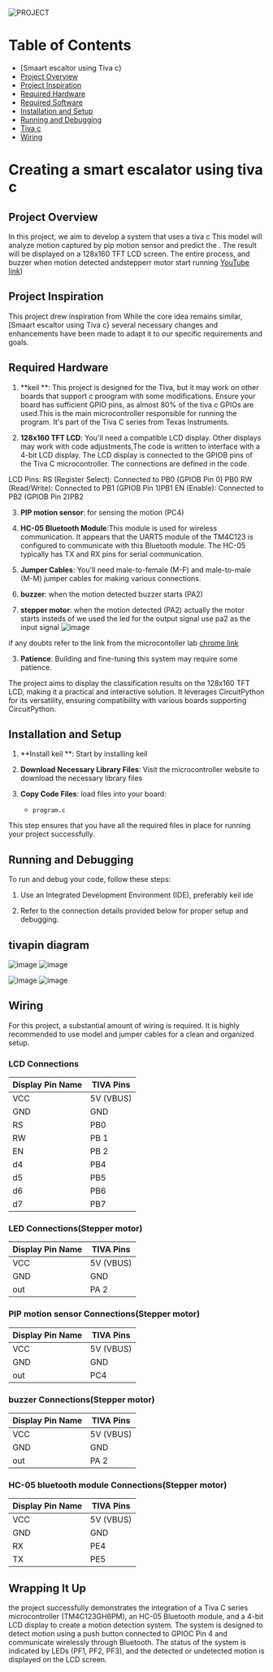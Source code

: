 ![PROJECT](project.jpg)
# Table of Contents

  -   [Smaart escaltor using Tiva c}
  - [Project Overview](#project-overview)
  - [Project Inspiration](#project-inspiration)
  - [Required Hardware](#required-hardware)
  - [Required Software](#required-software)
  - [Installation and Setup](#installation-and-setup)
  - [Running and Debugging](#running-and-debugging)
  - [Tiva c](#Raspberry-Pi-Pico-Pin-Diagram)
  - [Wiring](#wiring)

# Creating a smart escalator using tiva  c

## Project Overview

In this project, we aim to develop a system that uses a tiva c This model will analyze motion captured by pip motion sensor and predict the . The result will be displayed on a 128x160 TFT LCD screen. The entire process, and buzzer when motion detected andstepperr motor start running
[YouTube link](https://youtube.com/shorts/-CA0Vzc14fw?feature=shared))

## Project Inspiration

This project drew inspiration from  While the core idea remains similar,[Smaart escaltor using Tiva c} several necessary changes and enhancements have been made to adapt it to our specific requirements and goals.

## Required Hardware

1. **keil **: This project is designed for the TIva, but it may work on other boards that support c proogram with some modifications. Ensure your board has sufficient GPIO pins, as almost 80% of the tiva c GPIOs are used.This is the main microcontroller responsible for running the program. It's part of the Tiva C series from Texas Instruments.

2. **128x160 TFT LCD**: You'll need a compatible LCD display. Other displays may work with code adjustments,The code is written to interface with a 4-bit LCD display. The LCD display is connected to the GPIOB pins of the Tiva C microcontroller. The connections are defined in the code.

LCD Pins:
RS (Register Select): Connected to PB0 (GPIOB Pin 0) PB0
RW (Read/Write): Connected to PB1 (GPIOB Pin 1)PB1
EN (Enable): Connected to PB2 (GPIOB Pin 2)PB2

3. **PIP motion sensor**: for sensing the motion (PC4)

4. **HC-05 Bluetooth Module**:This module is used for wireless communication. It appears that the UART5 module of the TM4C123 is configured to communicate with this Bluetooth module. The HC-05 typically has TX and RX pins for serial communication.
5. **Jumper Cables**: You'll need male-to-female (M-F) and male-to-male (M-M) jumper cables for making various connections.

6. **buzzer**: when the motion detected buzzer starts  (PA2)
7.  **stepper motor**: when the motion detected   (PA2)
                        actually the motor starts insteds of we used the led for the output signal use pa2 as the input signal
![image](https://github.com/re1th123/smartescalatorr/assets/153987405/bd959793-069a-438e-a9f5-0a0b2a930833)

if any doubts refer to the link from the microcontoller lab  [chrome link](https://microcontrollerslab.com/stepper-motor-interfacing-with-tm4c123-tiva-launchpad-keil/)


3. **Patience**: Building and fine-tuning this system may require some patience.

The project aims to display the classification results on the 128x160 TFT LCD, making it a practical and interactive solution. It leverages CircuitPython for its versatility, ensuring compatibility with various boards supporting CircuitPython.

## Installation and Setup

1. **Install keil **: Start by installing  keil 

2. **Download Necessary Library Files**: Visit the microcontroller website to download the necessary library files
3. **Copy Code Files**: load files into your board:
   - `program.c`
   


This step ensures that you have all the required files in place for running your project successfully.



## Running and Debugging

To run and debug your code, follow these steps:

1. Use an Integrated Development Environment (IDE), preferably keil ide


3. Refer to the connection details provided below for proper setup and debugging.





## tivapin diagram
![image](https://github.com/re1th123/smartescalatorr/assets/153987405/d78bdacf-b141-4d17-abbd-da5d8b01d21e)
![image](https://github.com/re1th123/smartescalatorr/assets/153987405/9351c8a0-cb35-43cf-a5b0-8fe7cb186b9c)

![image](https://github.com/re1th123/smartescalatorr/assets/153987405/9087b586-2241-4a44-883f-a9a918179e17)
![image](https://github.com/re1th123/smartescalatorr/assets/153987405/46c346a7-1602-431b-9dc6-4df3e5123a4e)







## Wiring

For this project, a substantial amount of wiring is required. It is highly recommended to use model and jumper cables for a clean and organized setup.

### LCD Connections

| Display Pin Name | TIVA  Pins |
|------------------|--------------|
| VCC              | 5V (VBUS)        |
| GND              | GND          |
| RS             | PB0         |
| RW              |PB 1         |
| EN           |PB 2         |
| d4            | PB4        |
| d5           | PB5       |
| d6           | PB6       |
| d7           | PB7       |


### LED Connections(Stepper motor)

| Display Pin Name | TIVA  Pins |
|------------------|--------------|
| VCC              | 5V (VBUS)        |
| GND              | GND          |
| out            | PA 2      |

### PIP motion sensor Connections(Stepper motor)

| Display Pin Name | TIVA  Pins |
|------------------|--------------|
| VCC              | 5V (VBUS)        |
| GND              | GND          |
| out            | PC4     |


### buzzer Connections(Stepper motor)

| Display Pin Name | TIVA  Pins |
|------------------|--------------|
| VCC              | 5V (VBUS)        |
| GND              | GND          |
| out            | PA 2      |

### HC-05 bluetooth module Connections(Stepper motor)

| Display Pin Name | TIVA  Pins |
|------------------|--------------|
| VCC              | 5V (VBUS)        |
| GND              | GND          |
| RX            | PE4      |
| TX            | PE5      |


## Wrapping It Up

the project successfully demonstrates the integration of a Tiva C series microcontroller (TM4C123GH6PM), an HC-05 Bluetooth module, and a 4-bit LCD display to create a motion detection system. The system is designed to detect motion using a push button connected to GPIOC Pin 4 and communicate wirelessly through Bluetooth. The status of the system is indicated by LEDs (PF1, PF2, PF3), and the detected or undetected motion is displayed on the LCD screen.
